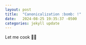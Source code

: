 ```yaml
---
layout: post
title:  "Canonicalization :bomb: !"
date:   2024-08-25 19:35:37 -0500
categories: jekyll update
---
```



Let me cook :man_cook: